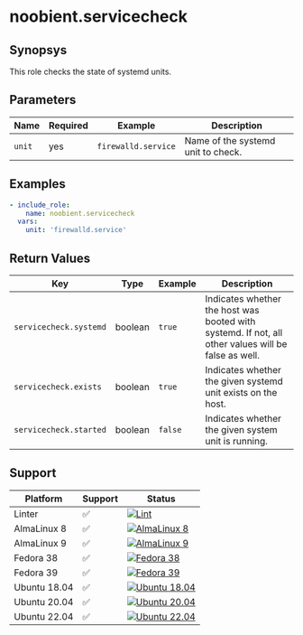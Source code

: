 # noobient.servicecheck

## Synopsys

This role checks the state of systemd units.

## Parameters

| Name | Required | Example | Description |
|---|---|---|---|
| `unit` | yes | `firewalld.service` | Name of the systemd unit to check. |

## Examples

```yml
- include_role:
    name: noobient.servicecheck
  vars:
    unit: 'firewalld.service'
```

## Return Values

| Key | Type | Example | Description |
|---|---|---|---|
| `servicecheck.systemd` | boolean | `true` | Indicates whether the host was booted with systemd. If not, all other values will be false as well. |
| `servicecheck.exists` | boolean | `true` | Indicates whether the given systemd unit exists on the host. |
| `servicecheck.started` | boolean | `false` | Indicates whether the given system unit is running. |

## Support

| Platform | Support | Status |
|---|---|---|
| Linter | ✅ | [![Lint](https://github.com/noobient/ansible-galaxy-servicecheck/actions/workflows/lint.yml/badge.svg)](https://github.com/noobient/ansible-galaxy-servicecheck/actions/workflows/lint.yml) |
| AlmaLinux 8 | ✅ | [![AlmaLinux 8](https://github.com/noobient/ansible-galaxy-servicecheck/actions/workflows/almalinux-8.yml/badge.svg)](https://github.com/noobient/ansible-galaxy-servicecheck/actions/workflows/almalinux-8.yml) |
| AlmaLinux 9 | ✅ | [![AlmaLinux 9](https://github.com/noobient/ansible-galaxy-servicecheck/actions/workflows/almalinux-9.yml/badge.svg)](https://github.com/noobient/ansible-galaxy-servicecheck/actions/workflows/almalinux-9.yml) |
| Fedora 38 | ✅ | [![Fedora 38](https://github.com/noobient/ansible-galaxy-servicecheck/actions/workflows/fedora-38.yml/badge.svg)](https://github.com/noobient/ansible-galaxy-servicecheck/actions/workflows/fedora-38.yml) |
| Fedora 39 | ✅ | [![Fedora 39](https://github.com/noobient/ansible-galaxy-firewalld/actions/workflows/fedora-39.yml/badge.svg)](https://github.com/noobient/ansible-galaxy-firewalld/actions/workflows/fedora-39.yml) |
| Ubuntu 18.04 | ✅ | [![Ubuntu 18.04](https://github.com/noobient/ansible-galaxy-servicecheck/actions/workflows/ubuntu-18.04.yml/badge.svg)](https://github.com/noobient/ansible-galaxy-servicecheck/actions/workflows/ubuntu-18.04.yml) |
| Ubuntu 20.04 | ✅ | [![Ubuntu 20.04](https://github.com/noobient/ansible-galaxy-servicecheck/actions/workflows/ubuntu-20.04.yml/badge.svg)](https://github.com/noobient/ansible-galaxy-servicecheck/actions/workflows/ubuntu-20.04.yml) |
| Ubuntu 22.04 | ✅ | [![Ubuntu 22.04](https://github.com/noobient/ansible-galaxy-servicecheck/actions/workflows/ubuntu-22.04.yml/badge.svg)](https://github.com/noobient/ansible-galaxy-servicecheck/actions/workflows/ubuntu-22.04.yml) |
